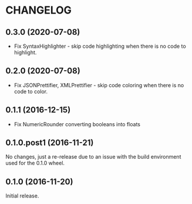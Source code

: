 # CHANGELOG

## 0.3.0 (2020-07-08)

 - Fix SyntaxHighlighter - skip code highlighting when there is no code to highlight.


## 0.2.0 (2020-07-08)

 - Fix JSONPrettifier, XMLPrettifier - skip code coloring when there is no code to color.

## 0.1.1 (2016-12-15)

 - Fix NumericRounder converting booleans into floats

## 0.1.0.post1 (2016-11-21)

No changes, just a re-release due to an issue with the build environment used for the 0.1.0 wheel.

## 0.1.0 (2016-11-20)

Initial release.
